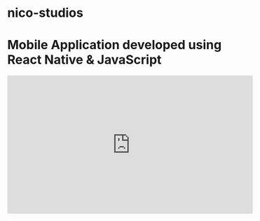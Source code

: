 # nico-studios

# Mobile Application developed using React Native & JavaScript

<iframe width="560" height="315" src="https://www.youtube.com/embed/9BfGS0LCPtk" frameborder="0" allowfullscreen></iframe>
